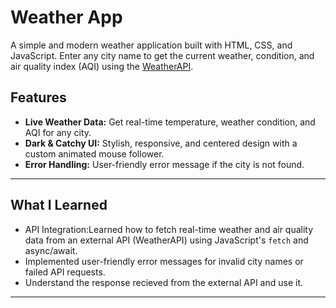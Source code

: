 # Weather App

A simple and modern weather application built with HTML, CSS, and JavaScript. Enter any city name to get the current weather, condition, and air quality index (AQI) using the [WeatherAPI](https://www.weatherapi.com/).

## Features

- **Live Weather Data:** Get real-time temperature, weather condition, and AQI for any city.
- **Dark & Catchy UI:** Stylish, responsive, and centered design with a custom animated mouse follower.
- **Error Handling:** User-friendly error message if the city is not found.
---
## What I Learned

- API Integration:Learned how to fetch real-time weather and air quality data from an external API (WeatherAPI) using JavaScript's `fetch` and async/await.
- Implemented user-friendly error messages for invalid city names or failed API requests.
- Understand the response recieved from the external API and use it.
---
